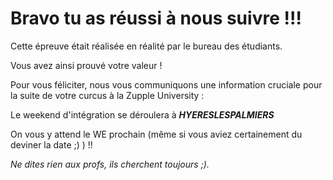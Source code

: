 # Bravo tu as réussi à nous suivre !!! 

Cette épreuve était réalisée en réalité par le bureau des étudiants. 

Vous avez ainsi prouvé votre valeur !

Pour vous féliciter, nous vous communiquons une information cruciale pour la suite de votre curcus à la Zupple University : 

Le weekend d'intégration se déroulera à _**HYERESLESPALMIERS**_

On vous y attend le WE prochain (même si vous aviez certainement du deviner la date ;) ) !!

*Ne dites rien aux profs, ils cherchent toujours ;).*
